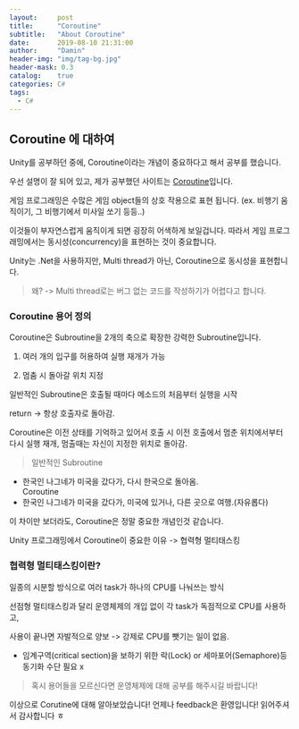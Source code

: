 ```yaml
---
layout:     post
title:      "Coroutine"
subtitle:   "About Coroutine"
date:       2019-08-10 21:31:00
author:     "Damin"
header-img: "img/tag-bg.jpg"
header-mask: 0.3
catalog:    true
categories: C#
tags:
  - C#
---
```


## Coroutine 에 대하여

Unity를 공부하던 중에, Coroutine이라는 개념이 중요하다고 해서 공부를 했습니다.

우선 설명이 잘 되어 있고, 제가 공부했던 사이트는 [Coroutine](https://kwangyulseo.com/2015/05/15/%EC%BD%94%EB%A3%A8%ED%8B%B4coroutine-%EC%9D%B4%ED%95%B4%ED%95%98%EA%B8%B0/)입니다.

게임 프로그래밍은 수많은 게임 object들의 상호 작용으로 표현 됩니다.
(ex. 비행기 움직이기, 그 비행기에서 미사일 쏘기 등등..)

이것들이 부자연스럽게 움직이게 되면 굉장히 어색하게 보일겁니다.
따라서 게임 프로그래밍에서는 동시성(concurrency)을 표현하는 것이 중요합니다.

Unity는 .Net을 사용하지만, Multi thread가 아닌, Coroutine으로 동시성을 표현합니다.

> 왜? -> Multi thread로는 버그 없는 코드를 작성하기가 어렵다고 합니다.

### Coroutine 용어 정의

Coroutine은 Subroutine을 2개의 축으로 확장한 강력한 Subroutine입니다.

1. 여러 개의 입구를 허용하여 실행 재개가 가능

2. 멈춤 시 돌아갈 위치 지정

일반적인 Subroutine은 호출될 때마다 메소드의 처음부터 실행을 시작

return -> 항상 호출자로 돌아감.

Coroutine은 이전 상태를 기억하고 있어서 호출 시 이전 호출에서 멈춘 위치에서부터
다시 실행 재개, 멈출때는 자신이 지정한 위치로 돌아감.

> 일반적인 Subroutine <br>
- 한국인 나그네가 미국을 갔다가, 다시 한국으로 돌아옴.<br>
Coroutine <br>
- 한국인 나그네가 미국을 갔다가, 미국에 있거나, 다른 곳으로 여행.(자유롭다)

이 차이만 보더라도, Coroutine은 정말 중요한 개념인것 같습니다.

Unity 프로그래밍에서 Coroutine이 중요한 이유 -> 협력형 멀티태스킹

### 협력형 멀티태스킹이란?

일종의 시분할 방식으로 여러 task가 하나의 CPU를 나눠쓰는 방식

선점형 멀티태스킹과 달리 운영체제의 개입 없이 각 task가 독점적으로 CPU를 사용하고,

사용이 끝나면 자발적으로 양보 -> 강제로 CPU를 뺏기는 일이 없음.

- 임계구역(critical section)을 보하기 위한 락(Lock) or 세마포어(Semaphore)등 동기화 수단 필요 x

> 혹시 용어들을 모르신다면 운영체제에 대해 공부를 해주시길 바랍니다!

이상으로 Corutine에 대해 알아보았습니다!
언제나 feedback은 환영입니다!
읽어주셔서 감사합니다 ㅎ

